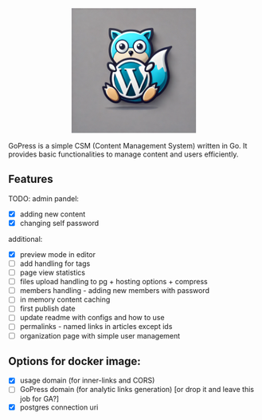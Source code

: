 <div align="center">
    <img src="icon.png" alt="GoPress Icon" width="250px" height="250px" />
</div>

GoPress is a simple CSM (Content Management System) written in Go. It provides basic functionalities to manage content and users efficiently.

## Features

<!-- - Admin panel for content and user management
- Public API for accessing content
- In-memory content caching for improved performance -->

TODO:
admin pandel:
- [x] adding new content
- [x] changing self password

additional:
- [x] preview mode in editor
- [ ] add handling for tags
- [ ] page view statistics
- [ ] files upload handling to pg + hosting options + compress
- [ ] members handling - adding new members with password
- [ ] in memory content caching
- [ ] first publish date
- [ ] update readme with configs and how to use
- [ ] permalinks - named links in articles except ids
- [ ] organization page with simple user management 

## Options for docker image:
- [x] usage domain (for inner-links and CORS)
- [ ] GoPress domain (for analytic links generation) [or drop it and leave this job for GA?]
- [x] postgres connection uri
